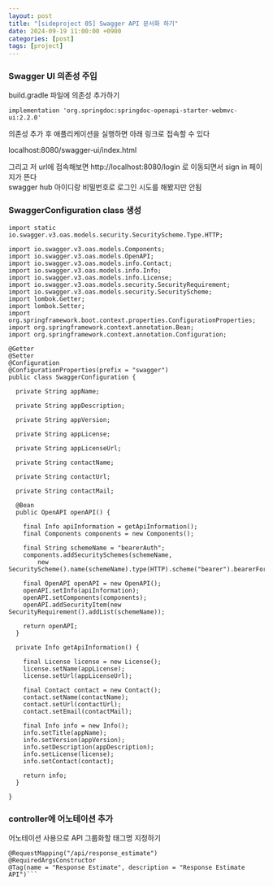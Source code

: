 ```yaml
---
layout: post
title: "[sideproject 05] Swagger API 문서화 하기"
date: 2024-09-19 11:00:00 +0900
categories: [post]
tags: [project]
---
```


### Swagger UI 의존성 주입

build.gradle 파일에 의존성 추가하기

```implementation 'org.springdoc:springdoc-openapi-starter-webmvc-ui:2.2.0'```

의존성 추가 후 애플리케이션을 실행하면 아래 링크로 접속할 수 있다

localhost:8080/swagger-ui/index.html

그리고 저 url에 접속해보면 http://localhost:8080/login 로 이동되면서 sign in 페이지가 뜬다   
swagger hub 아이디랑 비밀번호로 로그인 시도를 해봤지만 안됨


### SwaggerConfiguration class 생성

```
import static io.swagger.v3.oas.models.security.SecurityScheme.Type.HTTP;

import io.swagger.v3.oas.models.Components;
import io.swagger.v3.oas.models.OpenAPI;
import io.swagger.v3.oas.models.info.Contact;
import io.swagger.v3.oas.models.info.Info;
import io.swagger.v3.oas.models.info.License;
import io.swagger.v3.oas.models.security.SecurityRequirement;
import io.swagger.v3.oas.models.security.SecurityScheme;
import lombok.Getter;
import lombok.Setter;
import org.springframework.boot.context.properties.ConfigurationProperties;
import org.springframework.context.annotation.Bean;
import org.springframework.context.annotation.Configuration;

@Getter
@Setter
@Configuration
@ConfigurationProperties(prefix = "swagger")
public class SwaggerConfiguration {

  private String appName;

  private String appDescription;

  private String appVersion;

  private String appLicense;

  private String appLicenseUrl;

  private String contactName;

  private String contactUrl;

  private String contactMail;

  @Bean
  public OpenAPI openAPI() {

    final Info apiInformation = getApiInformation();
    final Components components = new Components();

    final String schemeName = "bearerAuth";
    components.addSecuritySchemes(schemeName,
        new SecurityScheme().name(schemeName).type(HTTP).scheme("bearer").bearerFormat("JWT"));

    final OpenAPI openAPI = new OpenAPI();
    openAPI.setInfo(apiInformation);
    openAPI.setComponents(components);
    openAPI.addSecurityItem(new SecurityRequirement().addList(schemeName));

    return openAPI;
  }

  private Info getApiInformation() {

    final License license = new License();
    license.setName(appLicense);
    license.setUrl(appLicenseUrl);

    final Contact contact = new Contact();
    contact.setName(contactName);
    contact.setUrl(contactUrl);
    contact.setEmail(contactMail);

    final Info info = new Info();
    info.setTitle(appName);
    info.setVersion(appVersion);
    info.setDescription(appDescription);
    info.setLicense(license);
    info.setContact(contact);

    return info;
  }

}
 ```


 ### controller에 어노테이션 추가

어노테이션 사용으로 API 그룹화할 태그명 지정하기

```@RestController
@RequestMapping("/api/response_estimate")
@RequiredArgsConstructor
@Tag(name = "Response Estimate", description = "Response Estimate API")```
